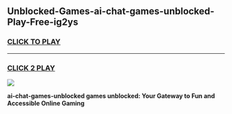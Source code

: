 
## Unblocked-Games-ai-chat-games-unblocked-Play-Free-ig2ys
<h3>
<a href="https://premium76.site?title=ai-chat-games-unblocked&ref=23A">CLICK TO PLAY</a></h3>
<hr>

<h3>
<a href="https://premium76.site?title=ai-chat-games-unblocked&ref=23A">CLICK 2 PLAY</a>
  
</h3>

<a href="https://premium76.site?title=ai-chat-games-unblocked&ref=23A"><img src="https://clearcache.store/games.png"></a>


**ai-chat-games-unblocked games unblocked: Your Gateway to Fun and Accessible Online Gaming**
